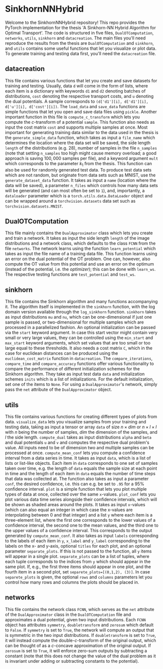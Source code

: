 # SinkhornNNHybrid
Welcome to the SinkhornNNHybrid repository! This repo provides the PyTorch implementation for the thesis 'A Sinkhorn-NN Hybrid Algorithm for Optimal
Transport'.
The code is structured in five files, `DualOTComputation`, `networks`, `utils`, `sinkhorn` and `datacreation`. The main files you'll need reproduce the results from the thesis are `DualOTComputation` and `sinkhorn`, and `utils` contains some useful functions that let you visualize or plot data. To generate training and testing data first, you'll need the
`datacreation` file.

## datacreation
This file contains various functions that let you create and save datasets for training and testing. Usually, data `d` will come in the form of lists, where each item is a dictionary
with keywords `d1` and `d2` denoting batches of distributions, `cost` denoting the respective transport costs, and `u` denoting the dual potentials. A sample corresponds to
`(d['d1'][i], d['d1'][i], d['u'][i], d['cost'][i])`. The `load_data` and `save_data` functions are simple functions that let you open
and save data files using `pickle`. Another important function in this file is `compute_c_transform` which lets you compute the $c$-transform of a potential `sample`. This function
also needs as input the cost matrix `cost` and supports multiple samples at once. Most important for generating training data similar to the data used in the thesis is the
`generate_simple_data` function, which takes as input a `file_name` which determines the location where the data set will be saved, the side length `length` of the distributions
(e.g. $28$), number of samples in the file `n_samples` (note that setting `n_samples` too high might cause memory overload; a good approach is saving $100,000$ samples per file),
and a keyword argument `mult` which corresponds to the parameter $k_1$ from the thesis. This function can also be used for randomly generated test data.
To produce test data sets which are not random, but originate from data sets such as MNIST, use the `generate_dataset_data` function. It takes as input a `name` (location where
the data will be saved), a parameter `n_files` which controls how many data sets will be generated (and can most often be set to `1`), and, importantly, a `dataloader` parameter
which is a `torch.utils.data.DataLoader` object and can be wrapped around a `torchvision.datasets` data set such as `torchvision.datasets.MNIST`.

## DualOTComputation
This file mainly contains the `DualApproximator` class which lets you create and train a network.
It takes as input the side length `length` of the image distributions and a network class, which defaults to the class `FCNN` from the file `networks`.
The network learns using the function `learn_potential` which takes as input the file name of a training data file. This function learns using an error on the dual potential of the OT
problem. One can, however, also compute the OT value from this potential and use an error on the optimum (instead of the potential, i.e. the _optimizer_); this can be done
with `learn_ws`. The respective testing functions are `test_potential` and `test_ws`.

## sinkhorn
This file contains the Sinkhorn algorithm and many functions accompanying it. The algorithm itself is implemented in the `sinkhorn` function, with the log domain version available
through the `log_sinkhorn` function.
`sinkhorn` takes as input distributions `mu` and `nu`, which can be one-dimensional if just one sample is passed, or two-dimensional for multiple samples which are processed in a
parallelized fashion. An optional initialization can be passed via the `start` keyword argument. In case this start vector might contain very small or very large values,
they can be controlled using the `min_start` and `max_start` keyword arguments, which set values that are too small or too large equal to these thresholds.
It also needs a cost matrix `C`, which in the case for euclidean distances can be produced using the `euclidean_cost_matrix` function in `datacreation`. The `compare_iterations`,
`compare_time` and `compare_accuracy` functions offer various functionality to compare the performance of different initialization schemes for the Sinkhorn algorithm.
They take as input test data `data` and initialization schemes `inits` which is a list of initializations. For the default initialization, set one of the items to `None`. For
using a `DualApproximator`'s network, simply pass the `net` attribute of the `DualApproximator` object.

## utils
This file contains various functions for creating different types of plots from data.
`visualize_data` lets you visualize samples from your training and testing data, taking as input a tensor or array `data` of size $n\times dim$ or $n\times l\times l$ with $n$
being the number of samples, $dim$ the dimension of the samples, and $l$ the side length.
`compute_dual` takes as input distributions `alpha` and `beta` and dual potentials `u` and `v` and computes the respective dual problem's value. All inputs need to be of dimension two and multiple samples can be processed at once.
`compute_mean_conf` lets you compute a confidence interval from a data series in time. It takes as input `data`, which is a list of lists or list-like objects. Each item in `data` corresponds to one set of samples taken over time, e.g. the length of `data` equals the sample size at each point in time and the length of each item in `data` equals the number of time
steps that data was collected at. The function also takes as input a parameter `conf`, the desired confidence, i.e. this can e.g. be set to `.95` for a $95\%$ confidence interval.
`plot` is a simple function that lets you plot multiple types of data at once, collected over the same `x`-values. `plot_conf` lets you plot various data time series alongside their confidence intervals, which will be shown as shaded areas around the plots. It takes as input `x`-values (which can also equal an integer in which case the x-values are interpolating between $0$ and that integer) and a list `y` where each item is a three-element list, where the first one corresponds to the lower values of
a confidence interval, the second one to the mean values, and the third one to the upper values of a confidence interval. This corresponds to the output generated by `compute_mean_conf`. It also takes as input `labels` corresponding to the labels of each item in `y`, `x_label` and `y_label` corresponding to the labels on the x- and y-axis, optional `titles` for each plot, and an optional parameter `separate_plots`. If this is not passed to the function, all `y` items will appear in a single plot. `separate_plots` can be a list of tuples, where each tuple corresponds to the indices from `y` which should appear in the same plot. If, e.g., the first three items should appear in one plot, and the fourth item in a second plot, set `separete_plots=[(0,1,2), (3)]`. In case `separete_plots` is given, the optional `rows` and `columns` parameters let you control how many rows and columns the plots should be placed in.

## networks
This file contains the network class `FCNN`, which serves as the `net` attribute of the `DualApproximator` class in the `DualOTComputation` file and approximates a dual potential, given two input distributions. Each `FCNN` object has attributes `symmetry`, `doubletransform` and `zerosum` which default to `False`. If `symmetry` is set to `True`, the network will compute an output that is symmetric in the two input distributions. If `doubletransform` is set to `True`, it will instead compute the double-$c$-transform of the original output, which can be thought of as a $c$-concave approximation of the original output. If `zerosum` is set to `True`, it will enforce zero-sum outputs by subtracting a constant (note that this does not change the value of the dual problem as it is invariant under adding or subtracting constants to the potential).
